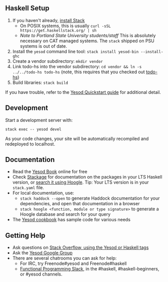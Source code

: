 ## Haskell Setup

1. If you haven't already, [install Stack](https://haskell-lang.org/get-started)
    * On POSIX systems, this is usually `curl -sSL https://get.haskellstack.org/ | sh`
    * *Note to Portland State University students/staff* This is absolutely necessary on CAT managed systems. The `stack` shipped on PSU systems is out of date.
2. Install the `yesod` command line tool: `stack install yesod-bin --install-ghc`
3. Create a vendor subdirectory: `mkdir vendor`
4. Link todo-hs into the vendor subdirectory: `cd vendor && ln -s ../../todo-hs todo-hs` (note, this requires that you checked out [todo-hs](https://github.com/peschkaj/todo.hs/))
3. Build libraries: `stack build`

If you have trouble, refer to the [Yesod Quickstart guide](https://www.yesodweb.com/page/quickstart) for additional detail.

## Development

Start a development server with:

```
stack exec -- yesod devel
```

As your code changes, your site will be automatically recompiled and redeployed to localhost.

## Documentation

* Read the [Yesod Book](https://www.yesodweb.com/book) online for free
* Check [Stackage](http://stackage.org/) for documentation on the packages in your LTS Haskell version, or [search it using Hoogle](https://www.stackage.org/lts/hoogle?q=). Tip: Your LTS version is in your `stack.yaml` file.
* For local documentation, use:
    * `stack haddock --open` to generate Haddock documentation for your dependencies, and open that documentation in a browser
    * `stack hoogle <function, module or type signature>` to generate a Hoogle database and search for your query
* The [Yesod cookbook](https://github.com/yesodweb/yesod-cookbook) has sample code for various needs

## Getting Help

* Ask questions on [Stack Overflow, using the Yesod or Haskell tags](https://stackoverflow.com/questions/tagged/yesod+haskell)
* Ask the [Yesod Google Group](https://groups.google.com/forum/#!forum/yesodweb)
* There are several chatrooms you can ask for help:
    * For IRC, try Freenode#yesod and Freenode#haskell
    * [Functional Programming Slack](https://fpchat-invite.herokuapp.com/), in the #haskell, #haskell-beginners, or #yesod channels.
